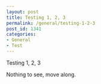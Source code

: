 ```yaml
---
layout: post
title: Testing 1, 2, 3
permalink: /general/testing-1-2-3
post_id: 1341
categories:
- General
- Test
---
```


Testing 1, 2, 3

Nothing to see, move along.
